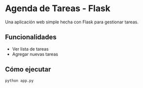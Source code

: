 # Agenda de Tareas - Flask

Una aplicación web simple hecha con Flask para gestionar tareas.

## Funcionalidades

- Ver lista de tareas
- Agregar nuevas tareas

## Cómo ejecutar

```bash
python app.py
